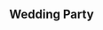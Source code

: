## Wedding Party
<a name="party"/>

<!-- Possibly this could be done as a Facebook-style conversation -->
